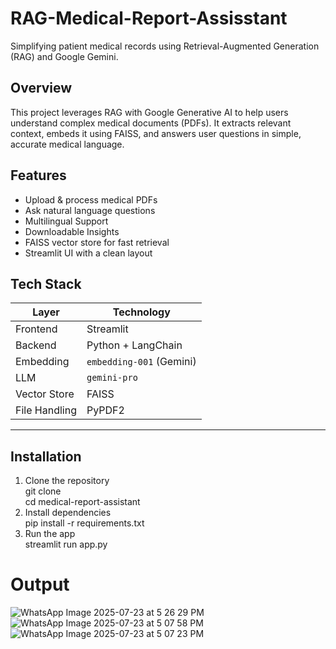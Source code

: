 # RAG-Medical-Report-Assisstant
Simplifying patient medical records using Retrieval-Augmented Generation (RAG) and Google Gemini.

## Overview

This project leverages RAG with Google Generative AI to help users understand complex medical documents (PDFs). It extracts relevant context, embeds it using FAISS, and answers user questions in simple, accurate medical language.


## Features

- Upload & process medical PDFs  
- Ask natural language questions
- Multilingual Support
- Downloadable Insights
- FAISS vector store for fast retrieval  
- Streamlit UI with a clean layout  

## Tech Stack

| Layer         | Technology                |
|---------------|---------------------------|
| Frontend      | Streamlit                 |
| Backend       | Python + LangChain        |
| Embedding     | `embedding-001` (Gemini)  |
| LLM           | `gemini-pro`              |
| Vector Store  | FAISS                     |
| File Handling | PyPDF2                    |

---

## Installation

1. Clone the repository  
git clone  
cd medical-report-assistant  
2. Install dependencies  
pip install -r requirements.txt
3. Run the app  
streamlit run app.py

# Output
![WhatsApp Image 2025-07-23 at 5 26 29 PM](https://github.com/user-attachments/assets/9d29d980-f5c7-448c-9931-74f482a725fe)
![WhatsApp Image 2025-07-23 at 5 07 58 PM](https://github.com/user-attachments/assets/545ec751-e070-489b-bfbd-af94558709c5)
![WhatsApp Image 2025-07-23 at 5 07 23 PM](https://github.com/user-attachments/assets/a9a69ee7-9664-41a8-b256-c65e196cccff)
